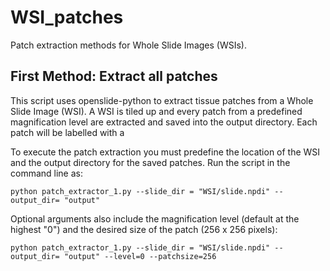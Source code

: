 # WSI_patches
Patch extraction methods for Whole Slide Images (WSIs). 

## First Method: Extract all patches

This script uses openslide-python to extract tissue patches from a Whole Slide Image (WSI). A WSI is tiled up and every patch from a predefined magnification level are extracted and saved into the output directory. Each patch will be labelled with a 

To execute the patch extraction you must predefine the location of the WSI and the output directory for the saved patches.
Run the script in the command line as:

~~~
python patch_extractor_1.py --slide_dir = "WSI/slide.npdi" --output_dir= "output"
~~~

Optional arguments also include the magnification level (default at the highest "0") and the desired size of the patch (256 x 256 pixels):
~~~
python patch_extractor_1.py --slide_dir = "WSI/slide.npdi" --output_dir= "output" --level=0 --patchsize=256
~~~
